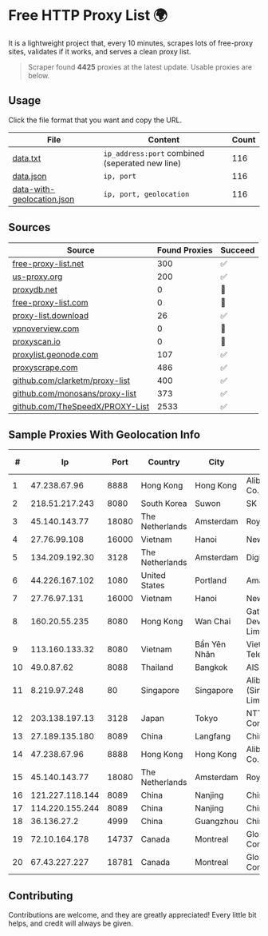 
# Free HTTP Proxy List 🌍

It is a lightweight project that, every 10 minutes, scrapes lots of free-proxy sites, validates if it works, and serves a clean proxy list.


> Scraper found **4425** proxies at the latest update. Usable proxies are below.

## Usage

Click the file format that you want and copy the URL.


|File|Content|Count|
|----|-------|-----|
|[data.txt](https://raw.githubusercontent.com/themiralay/Proxy-List-World/master/data.txt)|`ip_address:port` combined (seperated new line)|116|
|[data.json](https://raw.githubusercontent.com/themiralay/Proxy-List-World/master/data.json)|`ip, port`|116|
|[data-with-geolocation.json](https://raw.githubusercontent.com/themiralay/Proxy-List-World/master/data-with-geolocation.json)|`ip, port, geolocation`|116|

## Sources

|Source|Found Proxies|Succeed|
|------|-------------|-------|
|[free-proxy-list.net](https://free-proxy-list.net)|300|✅|
|[us-proxy.org](https://www.us-proxy.org)|200|✅|
|[proxydb.net](http://proxydb.net)|0|🚫|
|[free-proxy-list.com](https://free-proxy-list.com/?page=&port=&type%5B%5D=http&type%5B%5D=https&up_time=0&search=Search)|0|🚫|
|[proxy-list.download](https://www.proxy-list.download/HTTP)|26|✅|
|[vpnoverview.com](https://vpnoverview.com/privacy/anonymous-browsing/free-proxy-servers)|0|🚫|
|[proxyscan.io](https://www.proxyscan.io)|0|🚫|
|[proxylist.geonode.com](https://proxylist.geonode.com/api/proxy-list?limit=300&page=1&sort_by=lastChecked&sort_type=desc&protocols=http,https)|107|✅|
|[proxyscrape.com](https://api.proxyscrape.com/v2/?request=displayproxies&protocol=http&timeout=10000&country=all&ssl=all&anonymity=all)|486|✅|
|[github.com/clarketm/proxy-list](https://raw.githubusercontent.com/clarketm/proxy-list/master/proxy-list-raw.txt)|400|✅|
|[github.com/monosans/proxy-list](https://raw.githubusercontent.com/monosans/proxy-list/main/proxies/http.txt)|373|✅|
|[github.com/TheSpeedX/PROXY-List](https://raw.githubusercontent.com/TheSpeedX/PROXY-List/master/http.txt)|2533|✅|


## Sample Proxies With Geolocation Info

|#|Ip|Port|Country|City|Internet Service Provider|
|-|--|----|-------|----|-------------------------|
|1|47.238.67.96|8888|Hong Kong|Hong Kong|Alibaba (US) Technology Co., Ltd.|
|2|218.51.217.243|8080|South Korea|Suwon|SK Broadband Co Ltd|
|3|45.140.143.77|18080|The Netherlands|Amsterdam|RoyaleHosting BV|
|4|27.76.99.108|16000|Vietnam|Hanoi|Newass2011xDSLHCMC|
|5|134.209.192.30|3128|The Netherlands|Amsterdam|DigitalOcean, LLC|
|6|44.226.167.102|1080|United States|Portland|Amazon.com, Inc.|
|7|27.76.97.131|16000|Vietnam|Hanoi|Newass2011xDSLHCMC|
|8|160.20.55.235|8080|Hong Kong|Wan Chai|Gateway Technology Development Company Limited|
|9|113.160.133.32|8080|Vietnam|Bẩn Yên Nhân|VietNam Post and Telecom Corporation|
|10|49.0.87.62|8088|Thailand|Bangkok|AIS-Fibre|
|11|8.219.97.248|80|Singapore|Singapore|Alibaba Cloud (Singapore) Private Limited|
|12|203.138.197.13|3128|Japan|Tokyo|NTT PC Communications, Inc.|
|13|27.189.135.180|8089|China|Langfang|Chinanet|
|14|47.238.67.96|8888|Hong Kong|Hong Kong|Alibaba (US) Technology Co., Ltd.|
|15|45.140.143.77|18080|The Netherlands|Amsterdam|RoyaleHosting BV|
|16|121.227.118.144|8089|China|Nanjing|China Telecom|
|17|114.220.155.244|8089|China|Nanjing|China Telecom|
|18|36.136.27.2|4999|China|Guangzhou|China Mobile|
|19|72.10.164.178|14737|Canada|Montreal|GloboTech Communications|
|20|67.43.227.227|18781|Canada|Montreal|GloboTech Communications|



## Contributing

Contributions are welcome, and they are greatly appreciated! Every
little bit helps, and credit will always be given.

